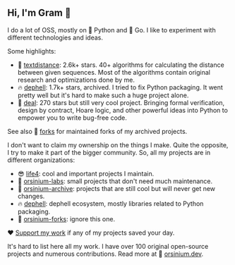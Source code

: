 ## Hi, I'm Gram 👋

I do a lot of OSS, mostly on 🐍 Python and 🏃 Go. I like to experiment with different technologies and ideas.

Some highlights:

+ 📏 [textdistance](https://github.com/life4/textdistance): 2.6k+ stars. 40+ algorithms for calculating the distance between given sequences. Most of the algorithms contain original research and optimizations done by me.
+ 🔥 [dephell](https://github.com/dephell/dephell): 1.7k+ stars, archived. I tried to fix Python packaging. It went pretty well but it's hard to make such a huge project alone.
+ 📄 [deal](https://github.com/life4/deal): 270 stars but still very cool project. Bringing formal verification, design by contract, Hoare logic, and other powerful ideas into Python to empower you to write bug-free code.

See also 🍴 [forks](https://github.com/orsinium/forks) for maintained forks of my archived projects.

I don't want to claim my ownership on the things I make. Quite the opposite, I try to make it part of the bigger community. So, all my projects are in different organizations:

+ 😎 [life4](https://github.com/life4): cool and important projects I maintain.
+ 🔬 [orsinium-labs](https://github.com/orsinium-labs): small projects that don't need much maintenance.
+ 💾 [orsinium-archive](https://github.com/orsinium-archive): projects that are still cool but will never get new changes.
+ 🔥 [dephell](https://github.com/dephell): dephell ecosystem, mostly libraries related to Python packaging.
+ 🍴 [orsinium-forks](https://github.com/orsinium-archive): ignore this one.

❤️ [Support my work](https://github.com/sponsors/orsinium) if any of my projects saved your day.

It's hard to list here all my work. I have over 100 original open-source projects and numerous contributions. Read more at 🧠 [orsinium.dev](https://orsinium.dev/).
